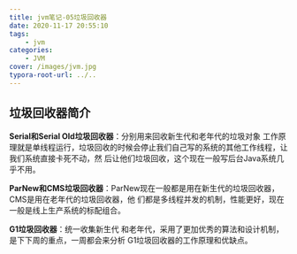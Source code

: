 ```yaml
---
title: jvm笔记-05垃圾回收器
date: 2020-11-17 20:55:10
tags:
	- jvm
categories: 
	- JVM
cover: /images/jvm.jpg
typora-root-url: ../..	
---
```


## 垃圾回收器简介

**Serial和Serial Old垃圾回收器**：分别用来回收新生代和老年代的垃圾对象 工作原理就是单线程运行，垃圾回收的时候会停止我们自己写的系统的其他工作线程，让我们系统直接卡死不动，然 后让他们垃圾回收，这个现在一般写后台Java系统几乎不用。 

**ParNew和CMS垃圾回收器**：ParNew现在一般都是用在新生代的垃圾回收器，CMS是用在老年代的垃圾回收器，他 们都是多线程并发的机制，性能更好，现在一般是线上生产系统的标配组合。

**G1垃圾回收器**：统一收集新生代 和老年代，采用了更加优秀的算法和设计机制，是下下周的重点，一周都会来分析 G1垃圾回收器的工作原理和优缺点。